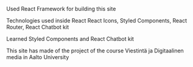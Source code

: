 Used React Framework for building this site

Technologies used inside React React Icons, Styled Components, React Router, React Chatbot kit

Learned Styled Components and React Chatbot kit

This site has made of the project of the course Viestintä ja Digitaalinen media in Aalto University